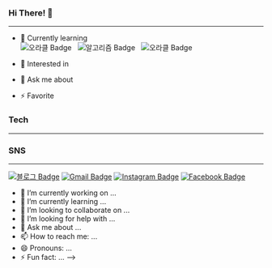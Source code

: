 ### Hi There! 👋
---
- 🌱 Currently learning<br>
![오라클 Badge](http://img.shields.io/badge/-OracleSQL-red?style=flat-square&logo=oracle&&logoColor=white") &nbsp;
![알고리즘 Badge](Algorithm-red?style=flat-square&logo=wolframmathematica&&logoColor=white") &nbsp;
![오라클 Badge](http://img.shields.io/badge/-OracleSQL-red?style=flat-square&logo=oracle&&logoColor=white") &nbsp;

- 🤔 Interested in 
- 💬 Ask me about 
- ⚡ Favorite
### Tech
---

### SNS
---
[![블로그 Badge](http://img.shields.io/badge/-StudyBlog-black?style=flat-square&logo=github&link=https://beomja.tistory.com/)](https://beomja.tistory.com/) [![Gmail Badge](https://img.shields.io/badge/Mail-green?style=flat-square&logo=Gmail&logoColor=white&link=mailto:malin0523@naver.com)](mailto:malin0523@naver.com) [![Instagram Badge](https://img.shields.io/badge/Instagram-E4405F?style=flat-square&logo=Instagram&logoColor=white&link=@https://www.instagram.com/beomja98/)](https://www.instagram.com/beomja98/) [![Facebook Badge](https://img.shields.io/badge/Facebook-1877F2?style=flat-square&logo=Facebook&logoColor=white&link=@https://www.instagram.com/beomja98/)](https://www.instagram.com/beomja98/)

- 🔭 I’m currently working on ...
- 🌱 I’m currently learning ...
- 👯 I’m looking to collaborate on ...
- 🤔 I’m looking for help with ...
- 💬 Ask me about ...
- 📫 How to reach me: ...
- 😄 Pronouns: ...
- ⚡ Fun fact: ...
-->
